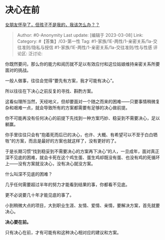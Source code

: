 # 决心在前
[女朋友怀孕了，但孩子不是我的，我该怎么办？？](https://www.zhihu.com/question/583189546/answer/2926316173)

> Author: #0-Anonymity
> Last update: [编辑于 2023-03-08]
> Link:
> Category: #【答集】/03-第一性
> Tag: #1-家族/1E-两性/1-亲密关系/1a-交往准则/隐私与授信 #1-家族/1E-两性/1-亲密关系/1a-交往准则/性与性感
> 评论区:
> 泛讨论:

你既然要问，那么你的能力和阅历就不足以有效应付和这位姑娘维持亲密关系所要面对的挑战。

一般人做事，往往会觉得“要先有方案，我才可能有决心”。

所以往往在下决心之前反复的寻找、斟酌方案。

这看似理所当然，天经地义，但却要面对一个随之而来的困难——只要事情稍微复杂和艰难一点，就会导致所有的方案都需要有足够的决心做前提。

你不可能再没有任何决心的前提下先找到一种方案巧妙、稳妥到不需要决心，足以躺赢。

你手里往往只会有“抱着死而后已的决心，也许、大概、有希望可以不至于白白牺牲”的方案，而且是最好的方案也就这样了，没有更好的了。

于是长期习惯“找到稳妥到不需要决心的方案再下决心”的人，一旦成年，面对真正深不见底的困难，就会卡死在这个鸡生蛋、蛋生鸡却既没有蛋、也没有鸡的死循环上——没有方案就没决心，没有决心就没方案。

什么叫深不见底的困难？

几乎任何需要超过半年的努力才能看到结果的事，你都看不见底。

更不必说要几十年才能见底的事了。

小到稍微大点的项目，大到职业生涯、友情、爱情、亲情，要解决方案，首先就要决心。

**决心要在前。**

只有决心在前，才有可能有和这种决心相对应的建议和方案。
